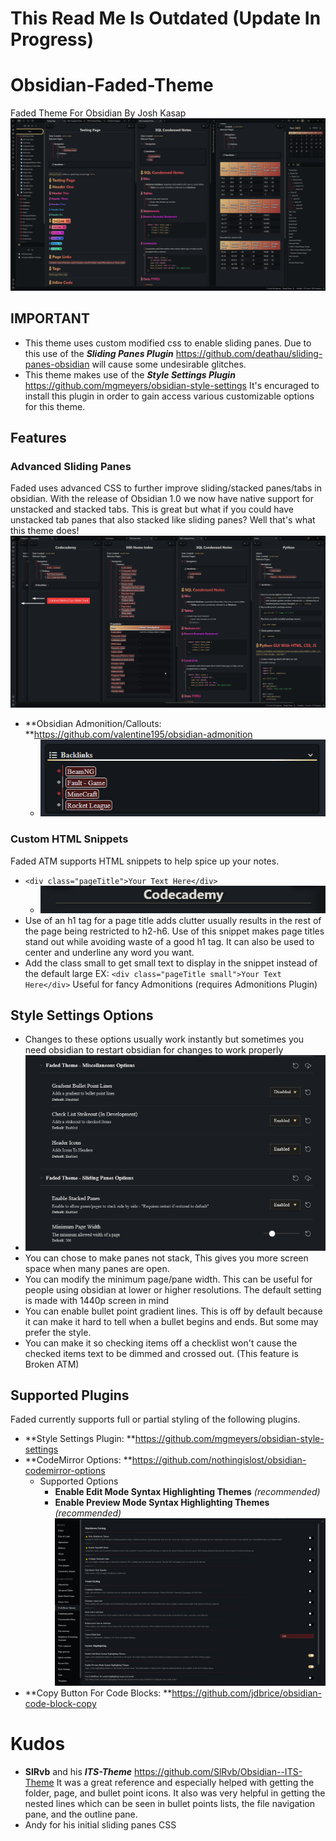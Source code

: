 # This Read Me Is Outdated (Update In Progress)

# Obsidian-Faded-Theme
Faded Theme For Obsidian By Josh Kasap![](Images/Faded.png)

## IMPORTANT
- This theme uses custom modified css to enable sliding panes. Due to this use of the ***Sliding Panes Plugin*** https://github.com/deathau/sliding-panes-obsidian will cause some undesirable glitches.
- This theme makes use of the ***Style Settings Plugin*** https://github.com/mgmeyers/obsidian-style-settings It's encuraged to install this plugin in order to gain access various customizable options for this theme.
## Features 
### Advanced Sliding Panes
Faded uses advanced CSS to further improve sliding/stacked panes/tabs in obsidian. With the release of Obsidian 1.0 we now have native support for unstacked and stacked tabs. This is great but what if you could have unstacked tab panes that also stacked like sliding panes? Well that's what this theme does! ![](Images/AdvancedSlidingPanesLayouts.png)
- **Obsidian Admonition/Callouts: **https://github.com/valentine195/obsidian-admonition
	- ![](Images/Admonition.png)
### Custom HTML Snippets
Faded ATM supports HTML snippets to help spice up your notes. 
- `<div class="pageTitle">Your Text Here</div>` 
	- ![](Images/pageTitle.png)
- Use of an h1 tag for a page title adds clutter usually results in the rest of the page being restricted to h2-h6. Use of this snippet makes page titles stand out while avoiding waste of a good h1 tag. It can also be used to center and underline any word you want. 
- Add the class small to get small text to display in the snippet instead of the default large EX: `<div class="pageTitle small">Your Text Here</div>` Useful for fancy Admonitions (requires Admonitions Plugin)
## Style Settings Options
- Changes to these options usually work instantly but sometimes you need obsidian to restart obsidian for changes to work properly
- ![](Images/StyleSettings.png)
- You can chose to make panes not stack, This gives you more screen space when many panes are open.
-  You can modify the minimum page/pane width. This can be useful for people using obsidian at lower or higher resolutions. The default setting is made with 1440p screen in mind
-  You can enable bullet point gradient lines. This is off by default because it can make it hard to tell when a bullet begins and ends. But some may prefer the style. 
-  You can make it so checking items off a checklist won't cause the checked items text to be dimmed and crossed out. (This feature is Broken ATM)
## Supported Plugins
Faded currently supports full or partial styling of the following plugins. 
- **Style Settings Plugin: **https://github.com/mgmeyers/obsidian-style-settings
- **CodeMirror Options: **https://github.com/nothingislost/obsidian-codemirror-options
	- Supported Options
		- **Enable Edit Mode Syntax Highlighting Themes** *(recommended)*
		- **Enable Preview Mode Syntax Highlighting Themes** *(recommended)*![](Images/CodeMirrorOptions.png)
- **Copy Button For Code Blocks: **https://github.com/jdbrice/obsidian-code-block-copy
# Kudos
- **SlRvb** and his ***ITS-Theme*** https://github.com/SlRvb/Obsidian--ITS-Theme It was a great reference and especially helped with getting the folder, page, and bullet point icons. It also was very helpful in getting the nested lines which can be seen in bullet points lists, the file navigation pane, and the outline pane. 
- Andy for his initial sliding panes CSS

